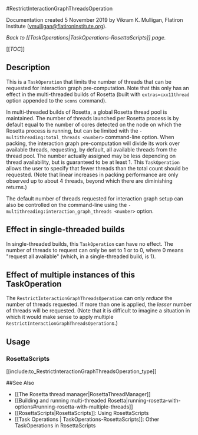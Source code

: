 #RestrictInteractionGraphThreadsOperation

Documentation created 5 November 2019 by Vikram K. Mulligan, Flatiron Institute (vmulligan@flatironinstitute.org).

*Back to [[TaskOperations|TaskOperations-RosettaScripts]] page.*

[[_TOC_]]

## Description

This is a `TaskOperation` that limits the number of threads that can be requested for interaction graph pre-computation.  Note that this only has an effect in the multi-threaded builds of Rosetta (built with `extras=cxx11thread` option appended to the `scons` command).

In multi-threaded builds of Rosetta, a global Rosetta thread pool is maintained.  The number of threads launched per Rosetta process is by default equal to the number of cores detected on the node on which the Rosetta process is running, but can be limited with the `-multithreading:total_threads <number>` command-line option.  When packing, the interaction graph pre-computation will divide its work over available threads, requesting, by default, all available threads from the thread pool.  The number actually assigned may be less depending on thread availability, but is guaranteed to be at least 1.  This `TaskOperation` allows the user to specify that fewer threads than the total count should be requested.  (Note that linear increases in packing performance are only observed up to about 4 threads, beyond which there are diminishing returns.)

The default number of threads requested for interaction graph setup can also be controlled on the command-line using the `-multithreading:interaction_graph_threads <number>` option.

## Effect in single-threaded builds

In single-threaded builds, this `TaskOperation` can have no effect.  The number of threads to request can only be set to 1 or to 0, where 0 means "request all available" (which, in a single-threaded build, is 1).

## Effect of multiple instances of this TaskOperation

The `RestrictInteractionGraphThreadsOperation` can only _reduce_ the number of threads requested.  If more than one is applied, the _lesser_ number of threads will be requested.  (Note that it is difficult to imagine a situation in which it would make sense to apply multiple `RestrictInteractionGraphThreadsOperation`s.)
 
## Usage
### RosettaScripts

[[include:to_RestrictInteractionGraphThreadsOperation_type]]

##See Also
* [[The Rosetta thread manager|RosettaThreadManager]]
* [[Building and running multi-threaded Rosetta|running-rosetta-with-options#running-rosetta-with-multiple-threads]]
* [[RosettaScripts|RosettaScripts]]: Using RosettaScripts
* [[Task Operations | TaskOperations-RosettaScripts]]: Other TaskOperations in RosettaScripts
